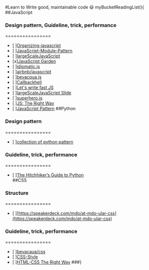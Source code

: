 #Learn to Write good, maintainable code :smiley:
myBucketReadingList(){
##JavaScript
### Design pattern, Guideline, trick, performance
================
- [ ][Organizing-javascript](http://alistapart.com/article/the-design-of-code-organizing-javascript)  
- [ ][JavaScript-Module-Pattern](https://css-tricks.com/how-do-you-structure-javascript-the-module-pattern-edition/)  
- [ ][largeScaleJavaScript](http://addyosmani.com/largescalejavascript/)  
- [x][JavaScript Garden](http://bonsaiden.github.io/JavaScript-Garden/zhtw/)  
- [ ][idiomatic.js](https://github.com/rwaldron/idiomatic.js)  
- [ ][airbnb/javascript](https://github.com/airbnb/javascript)  
- [ ][bevacqua.js](https://github.com/bevacqua/js)  
- [ ][Callbackhell](http://callbackhell.com/)  
- [ ][Let's write fast JS](https://medium.com/the-javascript-collection/lets-write-fast-javascript-2b03c5575d9e)  
- [ ][largeScaleJavaScript Slide](http://www.slideshare.net/AddyOsmani/largescale-javascript-development)  
- [ ][superhero.js](https://github.com/superherojs/superherojs)  
- [ ][JS: The Right Way](http://jstherightway.org/)  
- [ ][JavaScript Pattern](https://github.com/shichuan/javascript-patterns)
##Python
### Design pattern
================
- [ ][collection of python pattern](https://github.com/faif/python-patterns)  
### Guideline, trick, performance
================
- [ ][The Hitchhiker’s Guide to Python](http://docs.python-guide.org/en/latest/)  
##CSS
### Structure
================
- [ ][https://speakerdeck.com/mdo/at-mdo-ular-css](https://speakerdeck.com/mdo/at-mdo-ular-css)  
### Guideline, trick, performance
================
- [ ][bevacaua/css](https://github.com/bevacqua/css)
- [ ][CSS-Style](https://github.com/byrichardpowell/CSS-Style)  
- [ ][HTML-CSS The Right Way](https://github.com/renoirb/htmlcsstherightway)
###}

